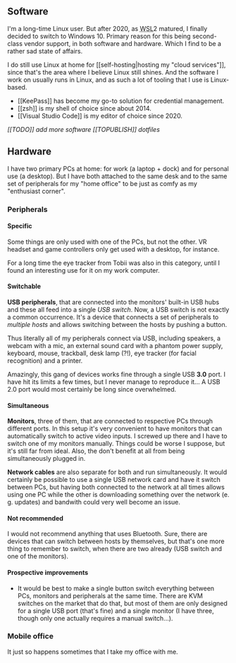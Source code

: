---
---

## Software

I'm a long-time Linux user. But after 2020, as <abbr title="Windows Subsystem for Linux">WSL</abbr>2 matured, I finally decided to switch to Windows 10. Primary reason for this being second-class vendor support, in both software and hardware. Which I find to be a rather sad state of affairs.

I do still use Linux at home for [[self-hosting|hosting my "cloud services"]], since that's the area where I believe Linux still shines. And the software I work on usually runs in Linux, and as such a lot of tooling that I use is Linux-based.

* [[KeePass]] has become my go-to solution for credential management.
* [[zsh]] is my shell of choice since about 2014.
* [[Visual Studio Code]] is my editor of choice since 2020.

*[[TODO]] add more software*
*[[TOPUBLISH]] dotfiles*

## Hardware

I have two primary PCs at home: for work (a laptop + dock) and for personal use (a desktop). But I have both attached to the same desk and to the same set of peripherals for my "home office" to be just as comfy as my "enthusiast corner".

### Peripherals

#### Specific

Some things are only used with one of the PCs, but not the other. VR headset and game controllers only get used with a desktop, for instance.

For a long time the eye tracker from Tobii was also in this category, until I found an interesting use for it on my work computer.

#### Switchable

**USB peripherals**, that are connected into the monitors' built-in USB hubs and these all feed into a single *USB switch*. Now, a USB switch is not exactly a common occurrence. It's a device that connects a set of peripherals to *multiple hosts* and allows switching between the hosts by pushing a button.

Thus literally all of my peripherals connect via USB, including speakers, a webcam with a mic, an external sound card with a phantom power supply, keyboard, mouse, trackball, desk lamp (?!), eye tracker (for facial recognition) and a printer.

Amazingly, this gang of devices works fine through a single USB **3.0** port. I have hit its limits a few times, but I never manage to reproduce it... A USB 2.0 port would most certainly be long since overwhelmed.

#### Simultaneous

**Monitors**, three of them, that are connected to respective PCs through different ports. In this setup it's very convenient to have monitors that can automatically switch to active video inputs. I screwed up there and I have to switch one of my monitors manually. Things could be worse I suppose, but it's still far from ideal. Also, the don't benefit at all from being simultaneously plugged in.

**Network cables** are also separate for both and run simultaneously. It would certainly be possible to use a single USB network card and have it switch between PCs, but having both connected to the network at all times allows using one PC while the other is downloading something over the network (e. g. updates) and bandwith could very well become an issue.

#### Not recommended

I would not recommend anything that uses Bluetooth. Sure, there are devices that can switch between hosts by themselves, but that's one more thing to remember to switch, when there are two already (USB switch and one of the monitors).

#### Prospective improvements

* It would be best to make a single button switch everything between PCs, monitors and peripherals at the same time. There are KVM switches on the market that do that, but most of them are only designed for a single USB port (that's fine) and a single monitor (I have three, though only one actually requires a manual switch...).

### Mobile office

It just so happens sometimes that I take my office with me.
